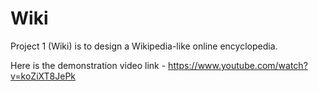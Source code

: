 # Wiki

Project 1 (Wiki) is to design a Wikipedia-like online encyclopedia.

Here is the demonstration video link - https://www.youtube.com/watch?v=koZiXT8JePk
